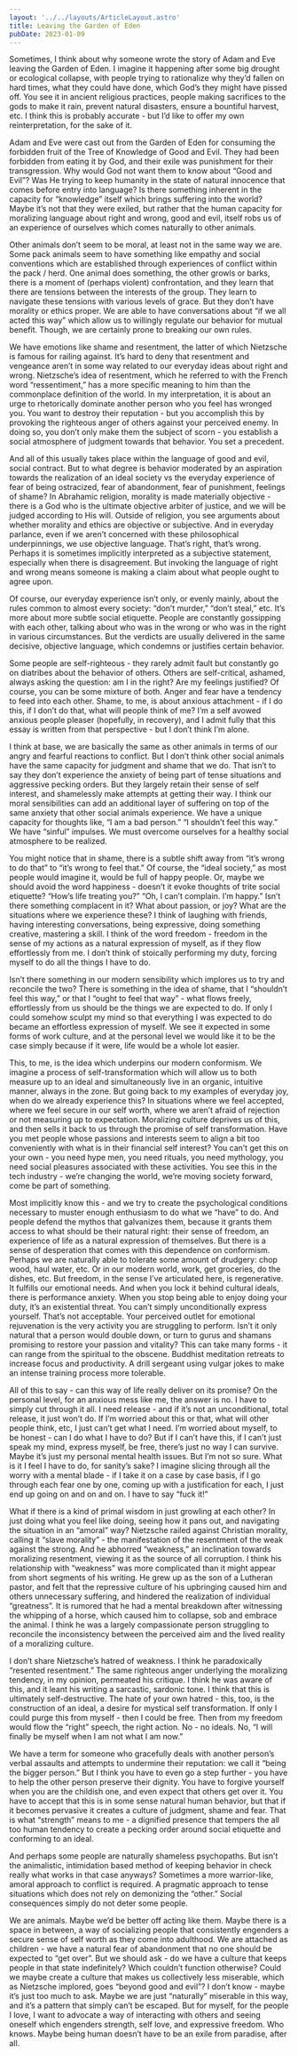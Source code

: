```yaml
---
layout: '../../layouts/ArticleLayout.astro'
title: Leaving the Garden of Eden
pubDate: 2023-01-09
---
```


Sometimes, I think about why someone wrote the story of Adam and Eve leaving the Garden of Eden. I imagine it happening after some big drought or ecological collapse, with people trying to rationalize why they’d fallen on hard times, what they could have done, which God’s they might have pissed off. You see it in ancient religious practices, people making sacrifices to the gods to make it rain, prevent natural disasters, ensure a bountiful harvest, etc. I think this is probably accurate - but I’d like to offer my own reinterpretation, for the sake of it.

Adam and Eve were cast out from the Garden of Eden for consuming the forbidden fruit of the Tree of Knowledge of Good and Evil. They had been forbidden from eating it by God, and their exile was punishment for their transgression. Why would God not want them to know about “Good and Evil”? Was He trying to keep humanity in the state of natural innocence that comes before entry into language? Is there something inherent in the capacity for “knowledge” itself which brings suffering into the world? Maybe it’s not that they were exiled, but rather that the human capacity for moralizing language about right and wrong, good and evil, itself robs us of an experience of ourselves which comes naturally to other animals. 

Other animals don’t seem to be moral, at least not in the same way we are. Some pack animals seem to have something like empathy and social conventions which are established through experiences of conflict within the pack / herd. One animal does something, the other growls or barks, there is a moment of (perhaps violent) confrontation, and they learn that there are tensions between the interests of the group. They learn to navigate these tensions with various levels of grace. But they don’t have morality or ethics proper. We are able to have conversations about “if we all acted this way” which allow us to willingly regulate our behavior for mutual benefit. Though, we are certainly prone to breaking our own rules.

We have emotions like shame and resentment, the latter of which Nietzsche is famous for railing against. It’s hard to deny that resentment and vengeance aren’t in some way related to our everyday ideas about right and wrong. Nietzsche’s idea of resentment, which he referred to with the French word “ressentiment,” has a more specific meaning to him than the commonplace definition of the world. In my interpretation, it is about an urge to rhetorically dominate another person who you feel has wronged you. You want to destroy their reputation - but you accomplish this by provoking the righteous anger of others against your perceived enemy. In doing so, you don’t only make them the subject of scorn - you establish a social atmosphere of judgment towards that behavior. You set a precedent.

And all of this usually takes place within the language of good and evil, social contract. But to what degree is behavior moderated by an aspiration towards the realization of an ideal society vs the everyday experience of fear of being ostracized, fear of abandonment, fear of punishment, feelings of shame? In Abrahamic religion, morality is made materially objective - there is a God who is the ultimate objective arbiter of justice, and we will be judged according to His will. Outside of religion, you see arguments about whether morality and ethics are objective or subjective. And in everyday parlance, even if we aren’t concerned with these philosophical underpinnings, we use objective language. That’s right, that’s wrong. Perhaps it is sometimes implicitly interpreted as a subjective statement, especially when there is disagreement. But invoking the language of right and wrong means someone is making a claim about what people ought to agree upon.

Of course, our everyday experience isn’t only, or evenly mainly, about the rules common to almost every society: “don’t murder,” “don’t steal,” etc. It’s more about more subtle social etiquette. People are constantly gossipping with each other, talking about who was in the wrong or who was in the right in various circumstances. But the verdicts are usually delivered in the same decisive, objective language, which condemns or justifies certain behavior.

Some people are self-righteous - they rarely admit fault but constantly go on diatribes about the behavior of others. Others are self-critical, ashamed, always asking the question: am I in the right? Are my feelings justified? Of course, you can be some mixture of both. Anger and fear have a tendency to feed into each other. Shame, to me, is about anxious attachment - if I do this, if I don’t do that, what will people think of me? I’m a self avowed anxious people pleaser (hopefully, in recovery), and I admit fully that this essay is written from that perspective - but I don’t think I’m alone. 

I think at base, we are basically the same as other animals in terms of our angry and fearful reactions to conflict. But I don’t think other social animals have the same capacity for judgment and shame that we do. That isn’t to say they don’t experience the anxiety of being part of tense situations and aggressive pecking orders. But they largely retain their sense of self interest, and shamelessly make attempts at getting their way. I think our moral sensibilities can add an additional layer of suffering on top of the same anxiety that other social animals experience. We have a unique capacity for thoughts like, “I am a bad person.” “I shouldn’t feel this way.” We have “sinful” impulses. We must overcome ourselves for a healthy social atmosphere to be realized.

You might notice that in shame, there is a subtle shift away from “it’s wrong to do that” to “it’s wrong to feel that.” Of course, the “ideal society,” as most people would imagine it, would be full of happy people. Or, maybe we should avoid the word happiness - doesn’t it evoke thoughts of trite social etiquette? “How’s life treating you?” “Oh, I can’t complain. I’m happy.” Isn’t there something complacent in it? What about passion, or joy? What are the situations where we experience these? I think of laughing with friends, having interesting conversations, being expressive, doing something creative, mastering a skill. I think of the word freedom - freedom in the sense of my actions as a natural expression of myself, as if they flow effortlessly from me. I don’t think of stoically performing my duty, forcing myself to do all the things I have to do.

 Isn’t there something in our modern sensibility which implores us to try and reconcile the two? There is something in the idea of shame, that I “shouldn’t feel this way,” or that I “ought to feel that way” - what flows freely, effortlessly from us should be the things we are expected to do. If only I could somehow sculpt my mind so that everything I was expected to do became an effortless expression of myself. We see it expected in some forms of work culture, and at the personal level we would like it to be the case simply because if it were, life would be a whole lot easier. 

This, to me, is the idea which underpins our modern conformism. We imagine a process of self-transformation which will allow us to both measure up to an ideal and simultaneously live in an organic, intuitive manner, always in the zone. But going back to my examples of everyday joy, when do we already experience this? In situations where we feel accepted, where we feel secure in our self worth, where we aren’t afraid of rejection or not measuring up to expectation. Moralizing culture deprives us of this, and then sells it back to us through the promise of self transformation. Have you met people whose passions and interests seem to align a bit too conveniently with what is in their financial self interest? You can’t get this on your own - you need hype men, you need rituals, you need mythology, you need social pleasures associated with these activities. You see this in the tech industry - we’re changing the world, we’re moving society forward, come be part of something.

Most implicitly know this - and we try to create the psychological conditions necessary to muster enough enthusiasm to do what we “have” to do. And people defend the mythos that galvanizes them, because it grants them access to what should be their natural right: their sense of freedom, an experience of life as a natural expression of themselves. But there is a sense of desperation that comes with this dependence on conformism. Perhaps we are naturally able to tolerate some amount of drudgery: chop wood, haul water, etc. Or in our modern world, work, get groceries, do the dishes, etc. But freedom, in the sense I’ve articulated here, is regenerative. It fulfills our emotional needs. And when you lock it behind cultural ideals, there is performance anxiety. When you stop being able to enjoy doing your duty, it’s an existential threat. You can’t simply unconditionally express yourself. That’s not acceptable. Your perceived outlet for emotional rejuvenation is the very activity you are struggling to perform. Isn’t it only natural that a person would double down, or turn to gurus and shamans promising to restore your passion and vitality? This can take many forms - it can range from the spiritual to the obscene. Buddhist meditation retreats to increase focus and productivity. A drill sergeant using vulgar jokes to make an intense training process more tolerable.

All of this to say - can this way of life really deliver on its promise? On the personal level, for an anxious mess like me, the answer is no. I have to simply cut through it all. I need release - and if it’s not an unconditional, total release, it just won’t do. If I’m worried about this or that, what will other people think, etc, I just can’t get what I need. I’m worried about myself, to be honest - can I do what I have to do? But if I can’t have this, if I can’t just speak my mind, express myself, be free, there’s just no way I can survive. Maybe it’s just my personal mental health issues. But I’m not so sure. What is it I feel I have to do, for sanity’s sake? I imagine slicing through all the worry with a mental blade - if I take it on a case by case basis, if I go through each fear one by one, coming up with a justification for each, I just end up going on and on and on. I have to say “fuck it!”

What if there is a kind of primal wisdom in just growling at each other? In just doing what you feel like doing, seeing how it pans out, and navigating the situation in an “amoral” way? Nietzsche railed against Christian morality, calling it “slave morality” - the manifestation of the resentment of the weak against the strong. And he abhorred “weakness,” an inclination towards moralizing resentment, viewing it as the source of all corruption. I think his relationship with “weakness” was more complicated than it might appear from short segments of his writing. He grew up as the son of a Lutheran pastor, and felt that the repressive culture of his upbringing caused him and others unnecessary suffering, and hindered the realization of individual “greatness”. It is rumored that he had a mental breakdown after witnessing the whipping of a horse, which caused him to collapse, sob and embrace the animal. I think he was a largely compassionate person struggling to reconcile the inconsistency between the perceived aim and the lived reality of a moralizing culture.

I don’t share Nietzsche’s hatred of weakness. I think he paradoxically “resented resentment.” The same righteous anger underlying the moralizing tendency, in my opinion, permeated his critique. I think he was aware of this, and it leant his writing a sarcastic, sardonic tone. I think that this is ultimately self-destructive. The hate of your own hatred - this, too, is the construction of an ideal, a desire for mystical self transformation. If only I could purge this from myself - then I could be free. Then from my freedom would flow the “right” speech, the right action. No - no ideals. No, “I will finally be myself when I am not what I am now.”

We have a term for someone who gracefully deals with another person’s verbal assaults and attempts to undermine their reputation: we call it “being the bigger person.” But I think you have to even go a step further - you have to help the other person preserve their dignity. You have to forgive yourself when you are the childish one, and even expect that others get over it. You have to accept that this is in some sense natural human behavior, but that if it becomes pervasive it creates a culture of judgment, shame and fear. That is what “strength” means to me - a dignified presence that tempers the all too human tendency to create a pecking order around social etiquette and conforming to an ideal.

And perhaps some people are naturally shameless psychopaths. But isn’t the animalistic, intimidation based method of keeping behavior in check really what works in that case anyways? Sometimes a more warrior-like, amoral approach to conflict is required. A pragmatic approach to tense situations which does not rely on demonizing the “other.” Social consequences simply do not deter some people.

We are animals. Maybe we’d be better off acting like them. Maybe there is a space in between, a way of socializing people that consistently engenders a secure sense of self worth as they come into adulthood. We are attached as children - we have a natural fear of abandonment that no one should be expected to “get over”. But we should ask - do we have a culture that keeps people in that state indefinitely? Which couldn’t function otherwise? Could we maybe create a culture that makes us collectively less miserable, which as Nietzsche implored, goes “beyond good and evil”? I don’t know - maybe it’s just too much to ask. Maybe we are just “naturally” miserable in this way, and it’s a pattern that simply can’t be escaped. But for myself, for the people I love, I want to advocate a way of interacting with others and seeing oneself which engenders strength, self love, and expressive freedom. Who knows. Maybe being human doesn’t have to be an exile from paradise, after all.
